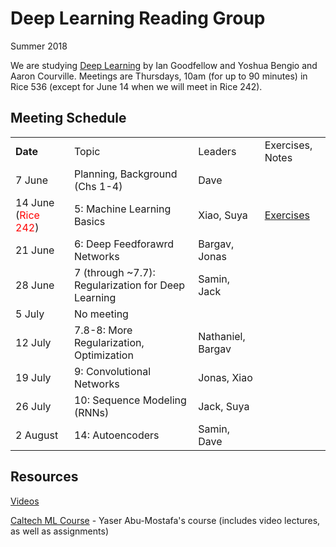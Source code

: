 # Deep Learning Reading Group

Summer 2018

We are studying [Deep Learning](http://www.deeplearningbook.org/) by Ian Goodfellow and Yoshua Bengio and Aaron Courville. Meetings are Thursdays, 10am (for up to 90 minutes) in Rice 536 (except for June 14 when we will meet in Rice 242). 

## Meeting Schedule

<table>
  <tr>
    <td><b>Date</b></td><td>Topic</td><td>Leaders</td><td>Exercises, Notes</td></tr>
  <tr>
    <td>7 June</td>
    <td>Planning, Background (Chs 1-4)</td>
    <td>Dave</td>
    <td></td>
  </tr>
  <tr>
    <td>14 June (<font color="red">Rice 242</font>)</td>
    <td>5: Machine Learning Basics</td>
    <td>Xiao, Suya</td>
    <td><a href="https://github.com/uvasrg/deeplearning/blob/master/Exercise%20for%20Chapter%205.pdf">Exercises</a>
  </tr>
  <tr>
    <td>21 June</td>
    <td>6: Deep Feedforawrd Networks</td>
    <td>Bargav, Jonas</td>
  </tr>
  <tr>
    <td>28 June</td>
    <td>7 (through ~7.7): Regularization for Deep Learning</td>
    <td>Samin, Jack</td>
  </tr>
  <tr>
    <td>5 July</td>
    <td colspan=2>No meeting</td>
  </tr>
  <tr>
    <td>12 July</td>
    <td>7.8-8: More Regularization, Optimization</td>
    <td>Nathaniel, Bargav</td>
  </tr>
  <tr>
    <td>19 July</td>
    <td>9: Convolutional Networks</td>
    <td>Jonas, Xiao</td>
  </tr>
  <tr>
    <td>26 July</td>
    <td>10: Sequence Modeling (RNNs)</td>
    <td>Jack, Suya</td>
  </tr>
  <tr>
    <td>2 August</td>
    <td>14: Autoencoders</td>
    <td>Samin, Dave</td>
  </tr>
  </table>
  
  ## Resources
  
[Videos](https://www.youtube.com/playlist?list=PLsXu9MHQGs8df5A4PzQGw-kfviylC-R9b)


[Caltech ML Course](http://work.caltech.edu/telecourse.html) - Yaser Abu-Mostafa's course (includes video lectures, as well as assignments)



